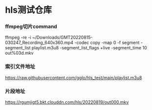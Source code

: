 # hls测试仓库

### ffmpeg切片command
ffmpeg -re -i ~/Downloads/GMT20220815-030247_Recording_640x360.mp4 -codec copy -map 0 -f segment -segment_list playlist.m3u8 -segment_list_flags +live -segment_time 10 out%03d.mkv

### 索引文件地址
https://raw.githubusercontent.com/gglo/hls_test/main/playlist.m3u8


### 片段地址
https://rgumjigt5.bkt.clouddn.com/hls/20220819/out000.mkv